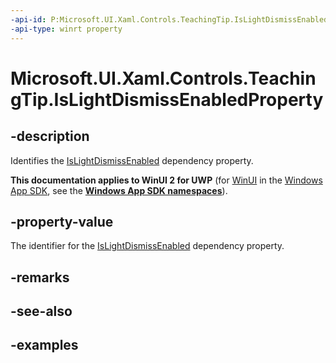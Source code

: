 ```yaml
---
-api-id: P:Microsoft.UI.Xaml.Controls.TeachingTip.IsLightDismissEnabledProperty
-api-type: winrt property
---
```


# Microsoft.UI.Xaml.Controls.TeachingTip.IsLightDismissEnabledProperty

<!--
public static Windows.UI.Xaml.DependencyProperty IsLightDismissEnabledProperty { get; }
-->

## -description

Identifies the [IsLightDismissEnabled](teachingtip_islightdismissenabled.md) dependency property.

**This documentation applies to WinUI 2 for UWP** (for [WinUI](/windows/apps/winui/winui3/) in the [Windows App SDK](/windows/apps/windows-app-sdk/), see the **[Windows App SDK namespaces](/windows/windows-app-sdk/api/winrt/)**).

## -property-value

The identifier for the [IsLightDismissEnabled](teachingtip_islightdismissenabled.md) dependency property.

## -remarks

## -see-also

## -examples

